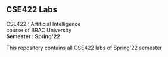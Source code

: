 ## CSE422 Labs

 CSE422 : Artificial Intelligence <br/>
 course of BRAC University <br/>
 **Semester : Spring'22**
 
 This repository contains all CSE422 labs of Spring'22 semester
